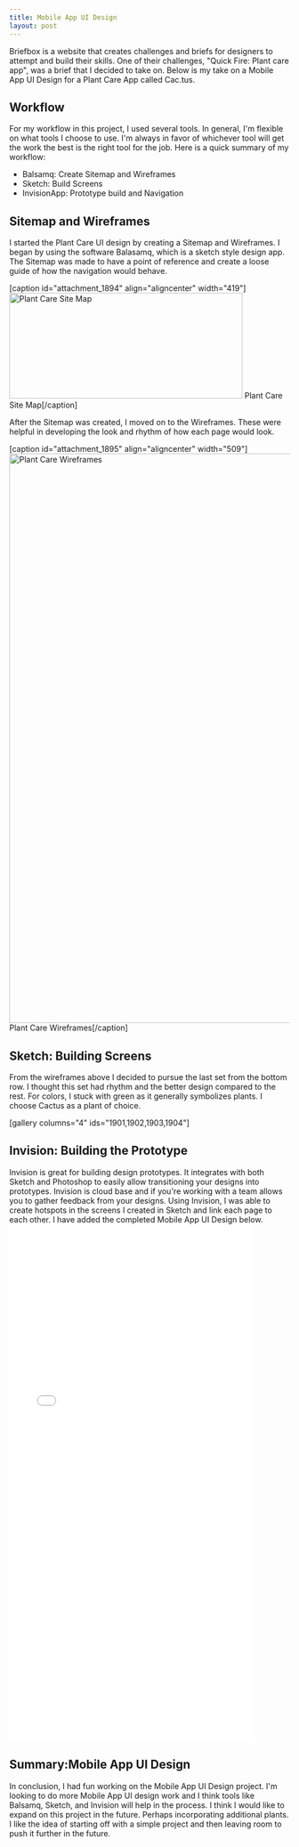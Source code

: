 ```yaml
---
title: Mobile App UI Design
layout: post
---
```

Briefbox is a website that creates challenges and briefs for designers to attempt and build their skills.  One of their challenges, "Quick Fire: Plant care app", was a brief that I decided to take on. Below is my take on a Mobile App UI Design for a Plant Care App called Cac.tus.


<h2>Workflow</h2>
For my workflow in this project, I used several tools. In general, I'm flexible on what tools I choose to use. I'm always in favor of whichever tool will get the work the best is the right tool for the job. Here is a quick summary of my workflow:

<ul>
<li>Balsamq: Create Sitemap and Wireframes</li>
<li>Sketch: Build Screens</li>
<li>InvisionApp: Prototype build and Navigation</li>
</ul>

<h2>Sitemap and Wireframes</h2>
I started the Plant Care UI design by creating a Sitemap and Wireframes. I began by using the software Balasamq, which is a sketch style design app. The Sitemap was made to have a point of reference and create a loose guide of how the navigation would behave. 


[caption id="attachment_1894" align="aligncenter" width="419"]<a href="https://www.moderrn.com/2018/02/21/quick-fire-ui-design-challenge/site-map/" rel="attachment wp-att-1894"><img src="https://www.moderrn.com/wp-content/uploads/2018/02/Site-Map.png" alt="Plant Care Site Map" width="419" height="190" class="size-full wp-image-1894" /></a> Plant Care Site Map[/caption]

After the Sitemap was created, I moved on to the Wireframes. These were helpful in developing the look and rhythm of how each page would look.

[caption id="attachment_1895" align="aligncenter" width="509"]<a href="https://www.moderrn.com/2018/02/21/quick-fire-ui-design-challenge/wireframes/" rel="attachment wp-att-1895"><img src="https://www.moderrn.com/wp-content/uploads/2018/02/Wireframes-509x1024.png" alt="Plant Care Wireframes" width="509" height="1024" class="size-large wp-image-1895" /></a> Plant Care Wireframes[/caption]


<h2>Sketch: Building Screens</h2>
From the wireframes above I decided to pursue the last set from the bottom row. I thought this set had rhythm and the better design compared to the rest. For colors, I stuck with green as it generally symbolizes plants. I choose Cactus as a plant of choice. 

[gallery columns="4" ids="1901,1902,1903,1904"]

<h2>Invision: Building the Prototype</h2>
Invision is great for building design prototypes. It integrates with both Sketch and Photoshop to easily allow transitioning your designs into prototypes. Invision is cloud base and if you're working with a team allows you to gather feedback from your designs. Using Invision, I was able to create hotspots in the screens I created in Sketch and link each page to each other. I have added the completed Mobile App UI Design below. 

<iframe src="//invis.io/XSFNZOSAC7U" width="438" height="930" frameborder="0" allowfullscreen="allowfullscreen"><span data-mce-type="bookmark" style="display: inline-block; width: 0px; overflow: hidden; line-height: 0;" class="mce_SELRES_start">﻿</span></iframe>

<h2>Summary:Mobile App UI Design</h2>
In conclusion, I had fun working on the Mobile App UI Design project. I'm looking to do more Mobile App UI design work and I think tools like Balsamq, Sketch, and Invision will help in the process. I think I would like to expand on this project in the future. Perhaps incorporating additional plants. I like the idea of starting off with a simple project and then leaving room to push it further in the future.
